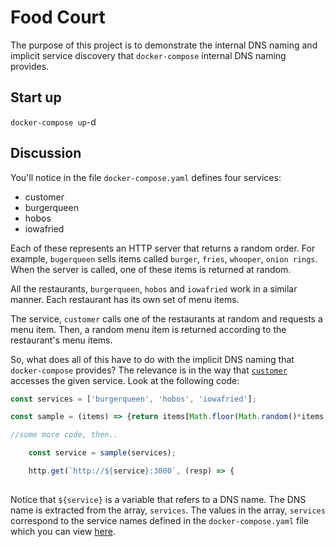 # Food Court

The purpose of this project is to demonstrate the internal DNS naming and implicit service discovery that `docker-compose`
internal DNS naming provides.

## Start up

`docker-compose up`-d

## Discussion

You'll notice in the file `docker-compose.yaml` defines four services:

* customer
* burgerqueen
* hobos
* iowafried

Each of these represents an HTTP server that returns a random order. For example, `bugerqueen` sells items called
`burger`, `fries`, `whooper`, `onion rings`. When the server is called, one of these items is returned at random.

All the restaurants, `burgerqueen`, `hobos` and `iowafried` work in a similar manner. Each restaurant has its own set of menu items.

The service, `customer` calls one of the restaurants at random and requests a menu item. Then, a random menu item is returned
according to the restaurant's menu items.

So, what does all of this have to do with the implicit DNS naming that `docker-compose` provides? The relevance is in the way
that [`customer`](customer/index.js) accesses the given service. Look at the following code:

```javascript
const services = ['burgerqueen', 'hobos', 'iowafried'];

const sample = (items) => {return items[Math.floor(Math.random()*items.length)];};

//some more code, then..

    const service = sample(services);

    http.get(`http://${service}:3000`, (resp) => {
    
```
Notice that `${service}` is a variable that refers to a DNS name. The DNS name is extracted from the array, `services`.
The values in the array, `services` correspond to the service names defined in the 
`docker-compose.yaml` file which you can view [here](docker-compose.yaml).
